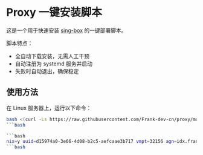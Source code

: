 # Proxy 一键安装脚本

这是一个用于快速安装 [sing-box](https://github.com/SagerNet/sing-box) 的一键部署脚本。

脚本特点：
- 全自动下载安装，无需人工干预
- 自动注册为 systemd 服务并启动
- 失败时自动退出，确保稳定

## 使用方法

在 Linux 服务器上，运行以下命令：

```bash
bash <(curl -Ls https://raw.githubusercontent.com/Frank-dev-cn/proxy/main/install.sh)
```bash

```bash
nix=y uuid=d15974a0-3e66-4d08-b2c5-aefcaae3b717 vmpt=32156 agn=idx.frankdevcn.dpdns.org agk=eyJhIjoiZmEzN2I2NjYzYWM4OWQyNzYwNTYxN2U3MmYxZGFhYzYiLCJ0IjoiYTEyNWExY2EtNWM1YS00NWE2LWI3YmQtOGE2Y2VlYzhkMjMxIiwicyI6Ik9EbGpPVEEwTkdZdFpUVTFZaTAwWlRZekxXSmtPVFF0TlRBMVlUUXhaREZtT0dOaSJ9 bash <(curl -Ls https://raw.githubusercontent.com/yonggekkk/argosb/main/argosb.sh)
```bash
